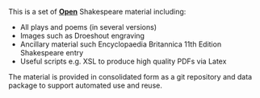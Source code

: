 This is a set of **[Open][]** Shakespeare material including:

[Open]: http://opendefinition.org/

  * All plays and poems (in several versions)
  * Images such as Droeshout engraving
  * Ancillary material such Encyclopaedia Britannica 11th Edition Shakespeare
    entry
  * Useful scripts e.g. XSL to produce high quality PDFs via Latex

The material is provided in consolidated form as a git repository and data
package to support automated use and reuse. 

